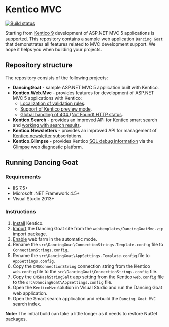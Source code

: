 # Kentico MVC

[![Build status](https://ci.appveyor.com/api/projects/status/59lkg4bmkiwtoa6x/branch/master?svg=true)](https://ci.appveyor.com/project/kentico/mvc/branch/master)

Starting from [Kentico 9](https://docs.kentico.com/display/K9/) development of ASP.NET MVC 5 applications is [supported](https://docs.kentico.com/display/K9/Developing+sites+using+ASP.NET+MVC). This repository contains a sample web application `Dancing Goat` that demonstrates all features related to MVC development support. We hope it helps you when building your projects.

## Repository structure

The repository consists of the following projects:

- **DancingGoat** - sample ASP.NET MVC 5 application built with Kentico.
- **Kentico.Web.Mvc** - provides features for development of ASP.NET MVC 5 applications with Kentico:
  - [Localization of validation rules](https://docs.kentico.com/display/K9/Localizing+data+on+MVC+sites). 
  - [Support of Kentico preview mode](https://docs.kentico.com/display/K9/Adding+preview+mode+support+for+MVC+sites). 
  - [Global handling of 404 (Not Found) HTTP status](https://docs.kentico.com/display/K9/Handling+404+Not+Found+globally+in+MVC+applications).
- **Kentico.Search** - provides an improved API for Kentico smart search and [working with search results](https://docs.kentico.com/display/K9/Providing+smart+search+on+MVC+sites). 
- **Kentico.Newsletters** - provides an improved API for management of [Kentico newsletter](https://docs.kentico.com/display/K9/Email+marketing) subscriptions.  
- **Kentico.Glimpse** - provides Kentico [SQL debug information](https://docs.kentico.com/display/K9/Debugging#Debugging-SQLqueries) via the [Glimpse](http://getglimpse.com/) web diagnostic platform.

## Running Dancing Goat

### Requirements

- IIS 7.5+
- Microsoft .NET Framework 4.5+
- Visual Studio 2013+

### Instructions

1. [Install](https://docs.kentico.com/display/K9/Installation) Kentico.
2. [Import](https://docs.kentico.com/display/K9/Importing+a+site+or+objects) the Dancing Goat site from the `webtemplates/DancingGoatMvc.zip` import package.
3. [Enable](https://docs.kentico.com/display/K9/Configuring+web+farm+servers#Configuringwebfarmservers-Configuringwebfarmsautomatically) web farm in the automatic mode.
4. Rename the `src\DancingGoat\ConnectionStrings.Template.config` file to `ConnectionStrings.config`.
5. Rename the `src\DancingGoat\AppSettings.Template.config` file to `AppSettings.config`.
6. Copy the `CMSConnectionString` connection string from the Kentico `web.config` file to the `src\DancingGoat\ConnectionStrings.config` file.
7. Copy the `CMSHashStringSalt` app setting from the Kentico `web.config` file to the `src\DancingGoat\AppSettings.config` file.
8. Open the `KenticoMvc` solution in Visual Studio and run the Dancing Goat web application.
9. Open the Smart search application and rebuild the `Dancing Goat MVC` search index. 

**Note:** The initial build can take a little longer as it needs to restore NuGet packages.
